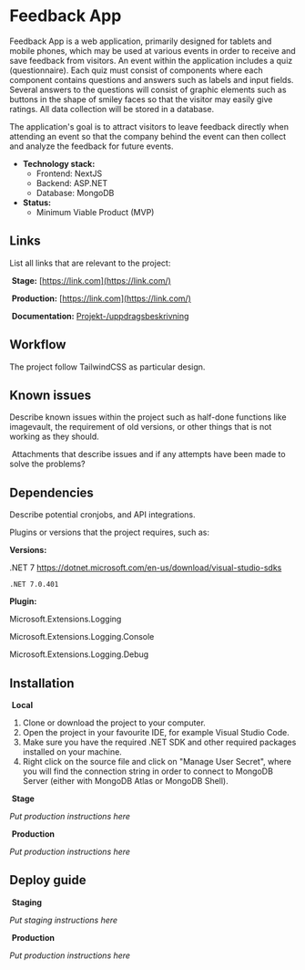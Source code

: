 
# Feedback App

Feedback App is a web application, primarily designed for tablets and mobile phones, which may be used at various events in order to receive and save feedback from visitors. An event within the application includes a quiz (questionnaire). Each quiz must consist of components where each component contains questions and answers such as labels and input fields. Several answers to the questions will consist of graphic elements such as buttons in the shape of smiley faces so that the visitor may easily give ratings. All data collection will be stored in a database.

The application's goal is to attract visitors to leave feedback directly when attending an event so that the company behind the event can then collect and analyze the feedback for future events.

- **Technology stack:**
  - Frontend: NextJS
  - Backend: ASP.NET
  - Database: MongoDB
- **Status:**
  - Minimum Viable Product (MVP)

## Links

List all links that are relevant to the project:

 **Stage:** [https://link.com](https://link.com/)

 **Production:** [https://link.com](https://link.com/)

 **Documentation:** [Projekt-/uppdragsbeskrivning](https://docs.google.com/document/d/19zAO1PriTVxl6i7iD281WbNL0A0IVfryblzyXN0gTjU/edit?usp=sharing)

## Workflow

The project follow TailwindCSS as particular design.

## Known issues

Describe known issues within the project such as half-done functions like imagevault, the requirement of old versions, or other things that is not working as they should.

 Attachments that describe issues and if any attempts have been made to solve the problems?

## Dependencies

Describe potential cronjobs, and API integrations.

Plugins or versions that the project requires, such as:

**Versions:**

.NET 7
https://dotnet.microsoft.com/en-us/download/visual-studio-sdks

    .NET 7.0.401

**Plugin:**

Microsoft.Extensions.Logging

Microsoft.Extensions.Logging.Console

Microsoft.Extensions.Logging.Debug

## Installation

 **Local**

1. Clone or download the project to your computer.
2. Open the project in your favourite IDE, for example Visual Studio Code.
3. Make sure you have the required .NET SDK and other required packages installed on your machine.
4. Right click on the source file and click on "Manage User Secret", where you will find the connection string in order to connect to MongoDB Server (either with MongoDB Atlas or MongoDB Shell).

 **Stage**

_Put production instructions here_

 **Production**

_Put production instructions here_

## Deploy guide

 **Staging**

_Put staging instructions here_

 **Production**

_Put production instructions here_
